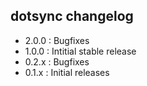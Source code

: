 dotsync changelog
-----------------

  - 2.0.0  : Bugfixes
  - 1.0.0  : Intitial stable release
  - 0.2.x  : Bugfixes
  - 0.1.x  : Initial releases


